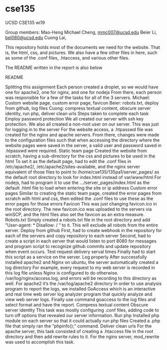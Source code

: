 # cse135
UCSD CSE135 wi19

Group members:
  Mao-Heng Michael Cheng, mmc007@ucsd.edu
  Beier Li, bel060@ucsd.edu
  Cuong Lai, 

This repository holds most of the documents we need for the website. That is, the html, css, and pictures. We also have a few other files in here, such as some of the .conf files, .htaccess, and various other files.

The README written in the report is also below

README

Splitting this assignment
Each person created a droplet, so we would have one for apache2, one for nginx, and one for nodejs
From there, each person was responsible for a few of the tasks for all of the 3 servers.
Michael: Custom website page, custom error page, favicon
Beier: robots.txt, deploy from github, log files
Cuong: compress textual content, obscure server identity, run php, deliver clean urls
Steps taken to complete each task
Employ password protection
We all created our server with ssh key protection. We also all created a non-root user on our server. This was just for logging in to the server
For the website access, a .htpasswd file was created for the nginx and apache servers. From there, changes were made to the configuration files such that when accessing the directory where the website pages were saved in the server, a valid user and password saved in .htpasswd were required.
Static team page
Created the website from scratch, having a sub-directory for the css and pictures to be used in the html
To set it as the default page, had to edit the .conf files in /etc/apache2/, /etc/apache2/sites-available, and the nginx server equivalent of those files to point to /home/cse135/135pa1/server_pages/ as the default root directory to look for index.html instead of var/www/html
For nodejs, had to program it to use the .../server_pages/index.html as the default .html file to load when entering the site or ip address
Custom error pages
Similar to creating the static team page, created the error pages from scratch with html and css, then edited the .conf files to use these as the error pages for those errors
Favicon
This was just changing favicon.ico in the root directory. The new favicon.ico was uploaded to the servers via winSCP, and the html files also set the favicon as an extra measure.
Robots.txt
Simply created a robots.txt file in the root directory and add “User-agent: * Disallow: / “ to it. This will exclude all robots from the entire server. 
Deploy from github
First, had to create webhook in the repository for each of the servers and copy repository to each server
Second, had to create a script in each server that would listen to port 8080 for messages and program script to recognize github commits and update repository when event occurs.
Test request delivery serval times
Finally had to start this script as a service on the server.
Log properly
After successfully installed apache2 and Nginx on ubuntu, the server automatically created a log directory
For example, every request to my web server is recorded in this log file unless Nginx is configured to do otherwise. /var/log/nginx/access.log, and errors will be recording to this directory as well. For apache2 it’s the /var/log/apache2 directory
In order to use analysis program to report the logs, we installed GoAccess which is an interactive and real time web server log analyzer program that quickly analyze and view web server logs.
Finally use command goaccess to the log files and select format and have the report.
Compress textual content
Obscure server identity
This task was mostly configuring .conf files, adding code to turn off options that revealed our server information.
Run php
Installed php module on each server so that it could actually run php files 
Created a .php file that simply ran the “phpinfo();” command.
Deliver clean urls
For the apache server, this task consisted of creating a .htaccess file in the root directory and then add rewrite rules to it.
For the nginx server, mod_rewrite was used to accomplish this task.
